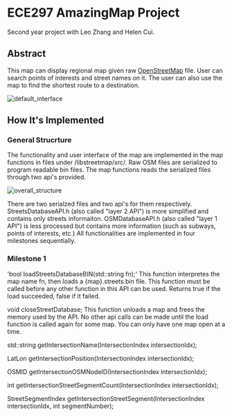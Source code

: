 # ECE297 AmazingMap Project
Second year project with Leo Zhang and Helen Cui.

## Abstract
This map can display regional map given raw [OpenStreetMap](http://wiki.openstreetmap.org/wiki/Main_Page) file. User can search points of interests and street names on it. The user can also use the map to find the shortest route to a destination. 

![default_interface](https://github.com/nzcsx/ece297_map_project/blob/master/README_images/default_interface.png)

## How It's Implemented
### General Strucrture
The functionality and user interface of the map are implemented in the map functions in files under /libstreetmap/src/. Raw OSM files are serialized to program readable bin files. The map functions reads the serialized files through two api's provided. 

![overall_structure](https://github.com/nzcsx/ece297_map_project/blob/master/README_images/overall_strcuture.png)

There are two serialzed files and two api's for them respectively. StreetsDatabaseAPI.h (also called "layer 2 API") is more simplified and contains only streets informaiton. OSMDatabaseAPI.h (also called "layer 1 API") is less processed but contains more information (such as subways, points of interests, etc.) All functionalities are implemented in four milestones sequentially.

### Milestone 1
'bool loadStreetsDatabaseBIN(std::string fn);'
This function interpretes the map name fn, then loads a {map}.streets.bin file. This function must be called before any other function in this API can be used. Returns true if the load succeeded, false if it failed.

void closeStreetDatabase;
This function unloads a map and frees the memory used by the API. No other api calls can be made until the load function is called again for some map. You can only have one map open at a time.

std::string getIntersectionName(IntersectionIndex intersectionIdx);

LatLon getIntersectionPosition(IntersectionIndex intersectionIdx);

OSMID getIntersectionOSMNodeID(IntersectionIndex intersectionIdx);

int getIntersectionStreetSegmentCount(IntersectionIndex intersectionIdx);

StreetSegmentIndex getIntersectionStreetSegment(IntersectionIndex intersectionIdx, int segmentNumber);
